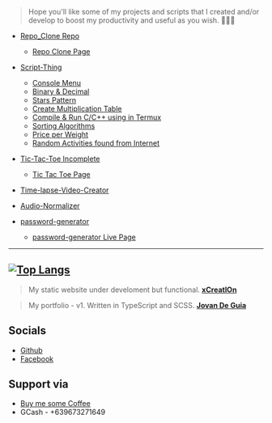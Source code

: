 
> Hope you'll like some of my projects and scripts 
> that I created and/or develop to boost my productivity
> and useful as you wish. 🤦‍♂️🙃

- [Repo_Clone Repo](https://github.com/jxmked/Repo_Clone) 
  - [Repo Clone Page](https://jxmked.github.io/Repo_Clone)
  
- [Script-Thing](https://github.com/jxmked/Script-Thing)
  - [Console Menu](https://github.com/jxmked/Script-Thing/tree/xio/Console%20Menu)
  - [Binary & Decimal](https://github.com/jxmked/Script-Thing/tree/xio/Binary%20%26%20Decimal)
  - [Stars Pattern](https://github.com/jxmked/Script-Thing/tree/xio/Stars%20Pattern)
  - [Create Multiplication Table](https://github.com/jxmked/Script-Thing/tree/xio/Create%20Multiplication%20Table)
  - [Compile & Run C/C++ using in Termux](https://github.com/jxmked/Script-Thing/tree/xio/Compile%20%26%20Run%20C%20%26%20C%2B%2B%20Language%20using%20Termux)
  - [Sorting Algorithms](https://github.com/jxmked/Script-Thing/tree/xio/Sorting%20Algorithms)
  - [Price per Weight](https://github.com/jxmked/Script-Thing/tree/xio/Price%20per%20Weights)
  - [Random Activities found from Internet](https://github.com/jxmked/Script-Thing/tree/xio/Random%20Activities)

- [Tic-Tac-Toe Incomplete](https://github.com/jxmked/Tic-Tac-Toe-incomplete)
  - [Tic Tac Toe Page](https://jxmked.github.io/Tic-Tac-Toe-incomplete/)

- [Time-lapse-Video-Creator](https://github.com/jxmked/Time-lapse-Video-Creator)
- [Audio-Normalizer](https://github.com/jxmked/Audio-Normalizer)

- [password-generator](https://github.com/jxmked/password-generator)
  - [password-generator Live Page](https://pldtwifi.netlify.app/)

----
[![Top Langs](https://github-readme-stats.vercel.app/api/top-langs/?username=jxmked&langs_count=4&layout=compact&theme=dark)](https://github.com/jxmked/jxmked)
----

> My static website under develoment but functional.
__[xCreatIOn](https://xio.netlify.app/)__

> My portfolio - v1. Written in TypeScript and SCSS.
__[Jovan De Guia](https://jxmked.github.io/jxmked/)__

## Socials

- [Github](https://github.com/jxmked)
- [Facebook](https://www.facebook.com/deguia25)

## Support via

- [Buy me some Coffee](https://www.buymeacoffee.com/jxmked)
- GCash - +639673271649
